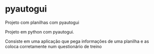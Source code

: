 # pyautogui
Projeto com planilhas com pyautogui


Projeto em python com pyautogui. 

Consiste em uma aplicação que pega informações de uma planilha e as coloca corretamente num questionário de treino
